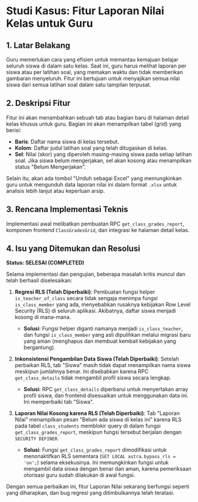 # Studi Kasus: Fitur Laporan Nilai Kelas untuk Guru

## 1. Latar Belakang

Guru memerlukan cara yang efisien untuk memantau kemajuan belajar seluruh siswa di dalam satu kelas. Saat ini, guru harus melihat laporan per siswa atau per latihan soal, yang memakan waktu dan tidak memberikan gambaran menyeluruh. Fitur ini bertujuan untuk menyajikan semua nilai siswa dari semua latihan soal dalam satu tampilan terpusat.

## 2. Deskripsi Fitur

Fitur ini akan menambahkan sebuah tab atau bagian baru di halaman detail kelas khusus untuk guru. Bagian ini akan menampilkan tabel (grid) yang berisi:
- **Baris**: Daftar nama siswa di kelas tersebut.
- **Kolom**: Daftar judul latihan soal yang telah ditugaskan di kelas.
- **Sel**: Nilai (skor) yang diperoleh masing-masing siswa pada setiap latihan soal. Jika siswa belum mengerjakan, sel akan kosong atau menampilkan status "Belum Mengerjakan".

Selain itu, akan ada tombol "Unduh sebagai Excel" yang memungkinkan guru untuk mengunduh data laporan nilai ini dalam format `.xlsx` untuk analisis lebih lanjut atau keperluan arsip.

## 3. Rencana Implementasi Teknis

Implementasi awal melibatkan pembuatan RPC `get_class_grades_report`, komponen frontend `ClassGradesGrid`, dan integrasi ke halaman detail kelas.

## 4. Isu yang Ditemukan dan Resolusi

**Status: SELESAI (COMPLETED)**

Selama implementasi dan pengujian, beberapa masalah kritis muncul dan telah berhasil diselesaikan:

1.  **Regresi RLS (Telah Diperbaiki)**: Pembuatan fungsi helper `is_teacher_of_class` secara tidak sengaja menimpa fungsi `is_class_member` yang ada, menyebabkan rusaknya kebijakan Row Level Security (RLS) di seluruh aplikasi. Akibatnya, daftar siswa menjadi kosong di mana-mana.
    -   **Solusi**: Fungsi helper diganti namanya menjadi `is_class_teacher`, dan fungsi `is_class_member` yang asli dipulihkan melalui migrasi baru yang aman (menghapus dan membuat kembali kebijakan yang bergantung).

2.  **Inkonsistensi Pengambilan Data Siswa (Telah Diperbaiki)**: Setelah perbaikan RLS, tab "Siswa" masih tidak dapat menampilkan nama siswa meskipun jumlahnya benar. Ini disebabkan karena RPC `get_class_details` tidak mengambil profil siswa secara lengkap.
    -   **Solusi**: RPC `get_class_details` diperbarui untuk menyertakan array profil siswa, dan frontend disesuaikan untuk menggunakan data ini. Ini memperbaiki tab "Siswa".

3.  **Laporan Nilai Kosong karena RLS (Telah Diperbaiki)**: Tab "Laporan Nilai" menampilkan pesan "Belum ada siswa di kelas ini" karena RLS pada tabel `class_students` memblokir query di dalam fungsi `get_class_grades_report`, meskipun fungsi tersebut berjalan dengan `SECURITY DEFINER`.
    -   **Solusi**: Fungsi `get_class_grades_report` dimodifikasi untuk menonaktifkan RLS sementara (`SET LOCAL astra.bypass_rls = 'on';`) selama eksekusinya. Ini memungkinkan fungsi untuk mengambil data siswa dengan benar dan aman, karena pemeriksaan otorisasi guru sudah dilakukan di awal fungsi.

Dengan semua perbaikan ini, fitur Laporan Nilai sekarang berfungsi seperti yang diharapkan, dan bug regresi yang ditimbulkannya telah teratasi.
